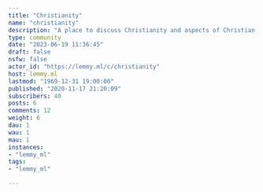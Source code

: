 ```yaml
---
title: "Christianity" 
name: "christianity"
description: "A place to discuss Christianity and aspects of Christian life."
type: community
date: "2023-06-19 11:36:45"
draft: false
nsfw: false
actor_id: "https://lemmy.ml/c/christianity"
host: lemmy.ml
lastmod: "1969-12-31 19:00:00"
published: "2020-11-17 21:20:09"
subscribers: 40
posts: 6
comments: 12
weight: 6
dau: 1
wau: 1
mau: 1
instances:
- "lemmy_ml"
tags: 
- "lemmy_ml"

---
```

